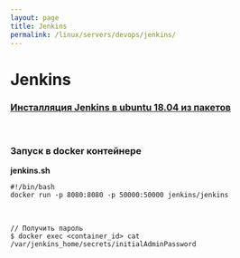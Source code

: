 ```yaml
---
layout: page
title: Jenkins
permalink: /linux/servers/devops/jenkins/
---
```


# Jenkins

### [Инсталляция Jenkins в ubuntu 18.04 из пакетов](//javadev.org/devtools/ci/jenkins/install/ubuntu/18.04/)

<br/>

### Запуск в docker контейнере

**jenkins.sh**

```
#!/bin/bash
docker run -p 8080:8080 -p 50000:50000 jenkins/jenkins
```

<br/>

    // Получить пароль
    $ docker exec <container_id> cat /var/jenkins_home/secrets/initialAdminPassword

